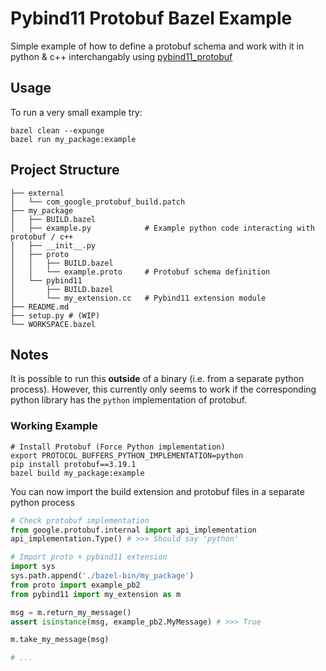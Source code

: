 
# Pybind11 Protobuf Bazel Example

Simple example of how to define a protobuf schema and work with it in python & c++ 
interchangably using [pybind11_protobuf](https://github.com/pybind/pybind11_protobuf)



## Usage

To run a very small example try:

```shell
bazel clean --expunge
bazel run my_package:example
```


## Project Structure

```
├── external
│   └── com_google_protobuf_build.patch
├── my_package
│   ├── BUILD.bazel
│   ├── example.py            # Example python code interacting with protobuf / c++
│   ├── __init__.py
│   ├── proto
│   │   ├── BUILD.bazel
│   │   └── example.proto     # Protobuf schema definition
│   └── pybind11
│       ├── BUILD.bazel
│       └── my_extension.cc   # Pybind11 extension module
├── README.md
├── setup.py # (WIP)
└── WORKSPACE.bazel
```


## Notes

It is possible to run this **outside** of a binary (i.e. from a separate python process).
However, this currently only seems to work if the corresponding python library has the `python` implementation of protobuf.

### Working Example

```shell
# Install Protobuf (Force Python implementation)
export PROTOCOL_BUFFERS_PYTHON_IMPLEMENTATION=python
pip install protobuf==3.19.1
bazel build my_package:example
```

You can now import the build extension and protobuf files in a separate python process

```python
# Check protobuf implementation
from google.protobuf.internal import api_implementation
api_implementation.Type() # >>> Should say 'python'

# Import proto + pybind11 extension
import sys
sys.path.append('./bazel-bin/my_package')
from proto import example_pb2
from pybind11 import my_extension as m

msg = m.return_my_message()
assert isinstance(msg, example_pb2.MyMessage) # >>> True

m.take_my_message(msg)

# ...
```





















